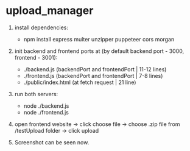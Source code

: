 # upload_manager

1. install dependencies:
    * npm install express multer unzipper puppeteer cors morgan 

2. init backend and frontend ports at (by default backend port - 3000, frontend - 3001):
    * ./backend.js (backendPort and frontendPort  | 11-12 lines)
    * ./frontend.js (backendPort and frontendPort  | 7-8 lines)
    * ./public/index.html (at fetch request  | 21 line)

3. run both servers:
    * node ./backend.js
    * node ./frontend.js

4. open frontend website -> click choose file -> choose .zip file from /testUpload folder -> click upload

5. Screenshot can be seen now.
